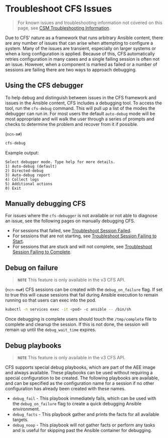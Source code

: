 # Troubleshoot CFS Issues

> For known issues and troubleshooting information not covered on this page, see
> [CSM Troubleshooting Information](../../troubleshooting/README.md).

Due to CFS' nature as a framework that runs arbitrary Ansible content, there are any number of issues that can arise when attempting to configure a system.
Many of the issues are transient, especially on larger systems or when a long configuration is applied.
Because of this, CFS automatically retries configuration in many cases and a single failing session is often not an issue.
However, when a component is marked as failed or a number of sessions are failing there are two ways to approach debugging.

## Using the CFS debugger

To help debug and distinguish between issues in the CFS framework and issues in the Ansible content, CFS includes a debugging tool.
To access the tool, run the `cfs-debug` command.
This will pull up a list of the modes the debugger can run in.
For most users the default `auto-debug` mode will be most appropriate and will walk the user through a series of prompts and checks to determine the problem and recover from it if possible.

(`ncn-m#`)

```bash
cfs-debug
```

Example output:

```text
Select debugger mode. Type help for more details.
1) Auto-debug (default)
2) Directed-debug
3) Auto-debug report
4) Collect logs
5) Additional actions
0) Exit
```

## Manually debugging CFS

For issues where the `cfs-debugger` is not available or not able to diagnose an issue, see the following pages on manually debugging CFS.

* For sessions that failed, see [Troubleshoot Session Failed](Troubleshoot_CFS_Session_Failed.md).
* For sessions that are not starting, see [Troubleshoot Session Failing to Start](Troubleshoot_CFS_Sessions_Failing_to_Start.md).
* For sessions that are stuck and will not complete, see [Troubleshoot Session Failing to Complete](Troubleshoot_CFS_Session_Failing_to_Complete.md).

## Debug on failure

> **`NOTE`** This feature is only available in the v3 CFS API.

(`ncn-mw#`) CFS sessions can be created with the `debug_on_failure` flag.
If set to true this will cause sessions that fail during Ansible execution to remain running so that users can exec into the pod.

```bash
kubectl -n services exec -it <pod> -c ansible -- /bin/sh
```

Once debugging is complete users should touch the `/tmp/complete` file to complete and cleanup the session. If this is not done, the session will remain up until the `debug_wait_time` expires.

## Debug playbooks

> **`NOTE`** This feature is only available in the v3 CFS API.

CFS supports special debug playbooks, which are part of the AEE image and always available.
These playbooks can be used without requiring a special configuration to be created.
The following playbooks are available, and can be specified as the configuration name for a session if no other configuration has already been created with these names.

* `debug_fail` - This playbook immediately fails, which can be used with the `debug_on_failure` flag to create a quick debugging Ansible environment.
* `debug_facts` - This playbook gather and prints the facts for all available targets.
* `debug_noop` - This playbook will not gather facts or perform any tasks and is useful for skipping past the Ansible container for debugging.
